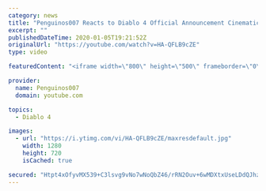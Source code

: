 ```yaml
---
category: news
title: "Penguinos007 Reacts to Diablo 4 Official Announcement Cinematic Trailer (Blizzcon 2019)"
excerpt: ""
publishedDateTime: 2020-01-05T19:21:52Z
originalUrl: "https://youtube.com/watch?v=HA-QFLB9cZE"
type: video

featuredContent: "<iframe width=\"800\" height=\"500\" frameborder=\"0\" src=\"https://www.youtube.com/embed/HA-QFLB9cZE\" allow=\"accelerometer; autoplay; encrypted-media; gyroscope; picture-in-picture\" allowfullscreen></iframe>"

provider:
  name: Penguinos007
  domain: youtube.com

topics:
  - Diablo 4

images:
  - url: "https://i.ytimg.com/vi/HA-QFLB9cZE/maxresdefault.jpg"
    width: 1280
    height: 720
    isCached: true

secured: "Htpt4xOfyvMX539+C3lsvg9vNo7wNoQbZ46/rRN2Ouv+6wMDXtxUseLDdQJhz3/K52+g7PRCVOm1wFTjVijYuzgl6Wjkfq78uGc6wa/0vM83v0Wa9vw2KN8W8PGPf2cv0/Jrq0gBbZiY80OzoMTqtVYp3VJTWpZqNjUnyYqSUS3ylSs/wEG8ppr19nxQE9pNtzvRCYev+tb+FPHV9r8uWZQhy+D9ZaR5ITSuA2wLZSH5DTC5u0ct1l8KUBlSw/QJVHBYmbsqZ7tVoKHIjzPAmbm6Tc9MAQRQgul4YxDX9i1wL9JAMYFVJNb/HiYbA/fWmSSnV2/ggPNqzmfSqd0ZINQRQsRZfooDOnEshyezX/2QyH2D6gSjyfV1LaDFF/sgFH4gyh4siMJDxj68R0DmCICDHqK+OKG5c0lVUI4nkuDveh1oVZqk+8kLpuJHW5wI;Lg+d5Bn/D/JOzm+pW4Zx3g=="
---
```


